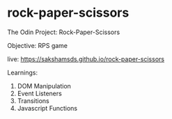# rock-paper-scissors

The Odin Project: Rock-Paper-Scissors

Objective: RPS game

live: https://sakshamsds.github.io/rock-paper-scissors

Learnings:
  1. DOM Manipulation
  2. Event Listeners
  3. Transitions
  4. Javascript Functions
